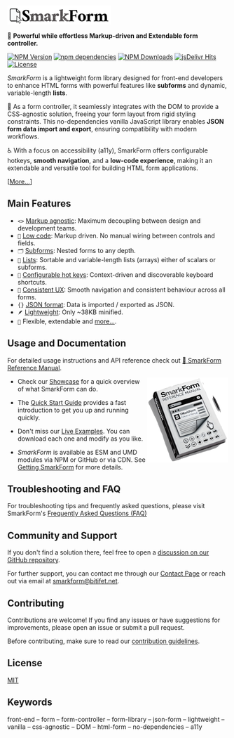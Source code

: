 [![SmarkForm Logo](docs/assets/SmarkForm_logo.png)](https://www.npmjs.com/package/smarkform)

🚀 **Powerful while effortless Markup-driven and Extendable form controller.**

[![NPM Version][npm-image]][npm-url]
[![npm dependencies][dependencies-image]][dependencies-url]
[![NPM Downloads][downloads-image]][downloads-url]
[![jsDelivr Hits][cdnhits-image]][cdnhits-url]
[![License][license-image]][license-url]
<!-- Highlighting fix: []() -->

*SmarkForm* is a lightweight form library designed for front-end developers to
enhance HTML forms with powerful features like **subforms** and dynamic,
variable-length **lists**.

🔧 As a form controller, it seamlessly integrates with the DOM to provide a
CSS-agnostic solution, freeing your form layout from rigid styling constraints.
This no-dependencies vanilla JavaScript library enables **JSON form data import
and export**, ensuring compatibility with modern workflows.

♿ With a focus on accessibility (a11y), SmarkForm offers configurable hotkeys,
**smooth navigation**, and a **low-code experience**, making it an extendable
and versatile tool for building HTML form applications.

\[[More...](https://smarkform.bitifet.net/about/introduction)\]


## Main Features

  * `<>` [Markup agnostic](https://smarkform.bitifet.net/about/features#markup-agnostic):
    Maximum decoupling between design and development teams.
  * `🧩` [Low code](https://smarkform.bitifet.net/about/features#easy-to-use-low-code):
    Markup driven. No manual wiring between controls and fields.
  * `🗂` [Subforms](https://smarkform.bitifet.net/about/features#nestable-forms):
    Nested forms to any depth.
  * `📑` [Lists](https://smarkform.bitifet.net/about/features#variable-length-lists):
    Sortable and variable-length lists (arrays) either of scalars or subforms.
  * `🫳` [Configurable hot keys](https://smarkform.bitifet.net/about/features#context-driven-hotkeys):
    Context-driven and discoverable keyboard shortcuts.
  * `🫶` [Consistent UX](https://smarkform.bitifet.net/about/features#consistent-user-experience):
    Smooth navigation and consistent behaviour across all forms.
  * `{}` [JSON format](https://smarkform.bitifet.net/about/features#json-based):
    Data is imported / exported as JSON.
  * `🪶` [Lightweight](https://smarkform.bitifet.net/about/features#lightweight-yet-highly-compatible):
    Only ~38KB minified.
  * `💪` Flexible, extendable and
    [more...](https://smarkform.bitifet.net/about/features ).


## Usage and Documentation

For detailed usage instructions and API reference check out [📔 SmarkForm
Reference Manual](https://smarkform.bitifet.net).

<a href="https://smarkform.bitifet.net">
<img align="right" alt="Reference Manual" src="docs/assets/ReferenceManual.png" />
</a>

  * Check our [Showcase](https://smarkform.bitifet.net/about/showcase) for a 
    quick overview of what SmarkForm can do.

  * The [Quick Start
    Guide](https://smarkform.bitifet.net/getting_started/quick_start) provides
    a fast introduction to get you up and running quickly.

  * Don't miss our [Live
    Examples](https://smarkform.bitifet.net/resources/examples). You can
    download each one and modify as you like.

  * *SmarkForm* is available as ESM and UMD modules via NPM or GitHub or via
    CDN. See [Getting
    SmarkForm](https://smarkform.bitifet.net/getting_started/getting_smarkform)
    for more details.


## Troubleshooting and FAQ

For troubleshooting tips and frequently asked questions, please visit
SmarkForm's [Frequently Asked Questions
(FAQ)](https://smarkform.bitifet.net/about/faq)


## Community and Support

If you don't find a solution there, feel free to open a [discussion on our
GitHub repository](https://github.com/bitifet/SmarkForm/discussions).

For further support, you can contact me through our [Contact
Page](https://smarkform.bitifet.net/community/contact) or reach out via email at [smarkform@bitifet.net](mailto:smarkform@bitifet.net).


## Contributing

Contributions are welcome! If you find any issues or have suggestions for improvements, please open an issue or submit a pull request.

Before contributing, make sure to read our [contribution guidelines](https://smarkform.bitifet.net/community/contributing).


## License

  [MIT](LICENSE)


## Keywords

front-end – form – form-controller – form-library – json-form – lightweight –
vanilla – css-agnostic – DOM – html-form – no-dependencies – a11y




[npm-image]: https://img.shields.io/npm/v/smarkform.svg
[npm-url]: https://npmjs.org/package/smarkform
[dependencies-image]: https://img.shields.io/badge/dependencies-0-green
[dependencies-url]: https://www.npmjs.com/package/smarkform?activeTab=dependencies
[downloads-image]: https://img.shields.io/npm/dm/smarkform.svg
[downloads-url]: https://npmjs.org/package/smarkform
[cdnhits-image]: https://data.jsdelivr.com/v1/package/npm/smarkform/badge?style=rounded
[cdnhits-url]: https://www.jsdelivr.com/package/npm/smarkform
[license-image]: https://img.shields.io/badge/license-MIT-brightgreen.svg
[license-url]: https://opensource.org/licenses/MIT


